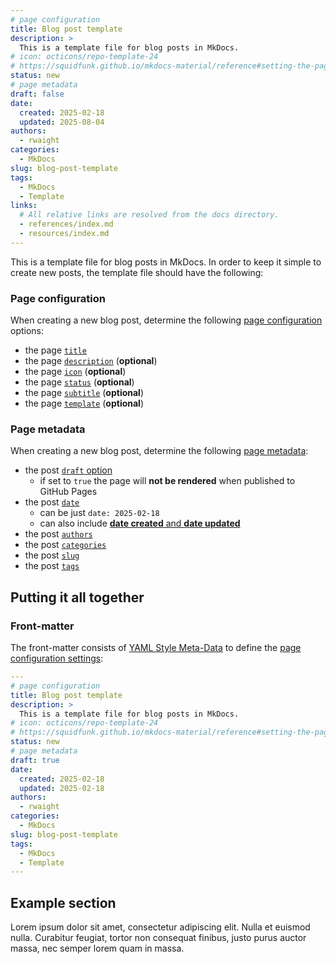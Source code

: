```yaml
---
# page configuration
title: Blog post template
description: >
  This is a template file for blog posts in MkDocs.
# icon: octicons/repo-template-24
# https://squidfunk.github.io/mkdocs-material/reference#setting-the-page-icon
status: new
# page metadata
draft: false
date:
  created: 2025-02-18
  updated: 2025-08-04
authors:
  - rwaight
categories:
  - MkDocs
slug: blog-post-template
tags:
  - MkDocs
  - Template
links:
  # All relative links are resolved from the docs directory.
  - references/index.md
  - resources/index.md
---
```


<!---  # Blog post template  --->
<!---  do not put an actual 'heading 1' if it is the same as the title  --->

This is a template file for blog posts in MkDocs.  In order to keep it simple to create new posts, the template file should have the following:

<!--- 
- The page **front-matter** section, which includes:
    - Page configuration
    - Page metadata
- Standard category (or categories)
- Standard tag(s)
 --->

### Page configuration

When creating a new blog post, determine the following [page configuration](https://squidfunk.github.io/mkdocs-material/reference/) options:

- the page [`title`](https://squidfunk.github.io/mkdocs-material/reference/#setting-the-page-title)
- the page [`description`](https://squidfunk.github.io/mkdocs-material/reference/#setting-the-page-description) (**optional**)
- the page [`icon`](https://squidfunk.github.io/mkdocs-material/reference/#setting-the-page-icon) (**optional**)
- the page [`status`](https://squidfunk.github.io/mkdocs-material/reference/#setting-the-page-status) (**optional**)
- the page [`subtitle`](https://squidfunk.github.io/mkdocs-material/reference/#setting-the-page-subtitle) (**optional**)
- the page [`template`](https://squidfunk.github.io/mkdocs-material/reference/#setting-the-page-template) (**optional**)


### Page metadata

When creating a new blog post, determine the following [page metadata](https://squidfunk.github.io/mkdocs-material/plugins/blog/#metadata):

- the post [`draft` option](https://squidfunk.github.io/mkdocs-material/plugins/blog/#meta.draft)
    - if set to `true` the page will **not be rendered** when published to GitHub Pages
- the post [`date`](https://squidfunk.github.io/mkdocs-material/plugins/blog/#meta.date)
    - can be just `date: 2025-02-18`
    - can also include [**date created** and **date updated**](https://squidfunk.github.io/mkdocs-material/plugins/blog/#meta.date-update-date)
- the post [`authors`](https://squidfunk.github.io/mkdocs-material/plugins/blog/#meta.authors)
- the post [`categories`](https://squidfunk.github.io/mkdocs-material/plugins/blog/#meta.categories)
- the post [`slug`](https://squidfunk.github.io/mkdocs-material/plugins/blog/#meta.slug)
- the post [`tags`](https://squidfunk.github.io/mkdocs-material/plugins/tags/#meta.tags)


## Putting it all together

### Front-matter

The front-matter consists of [YAML Style Meta-Data](https://www.mkdocs.org/user-guide/writing-your-docs/#yaml-style-meta-data) to define the [page configuration settings](https://squidfunk.github.io/mkdocs-material/reference/):
````yaml
---
# page configuration
title: Blog post template
description: >
  This is a template file for blog posts in MkDocs.
# icon: octicons/repo-template-24
# https://squidfunk.github.io/mkdocs-material/reference#setting-the-page-icon
status: new
# page metadata
draft: true
date:
  created: 2025-02-18
  updated: 2025-02-18
authors:
  - rwaight
categories:
  - MkDocs
slug: blog-post-template
tags:
  - MkDocs
  - Template
---
````

## Example section

Lorem ipsum dolor sit amet, consectetur adipiscing elit. Nulla et euismod
nulla. Curabitur feugiat, tortor non consequat finibus, justo purus auctor
massa, nec semper lorem quam in massa.

<!--  example comment here  -->
<!--- another example comment --->

<!---  ...  --->

